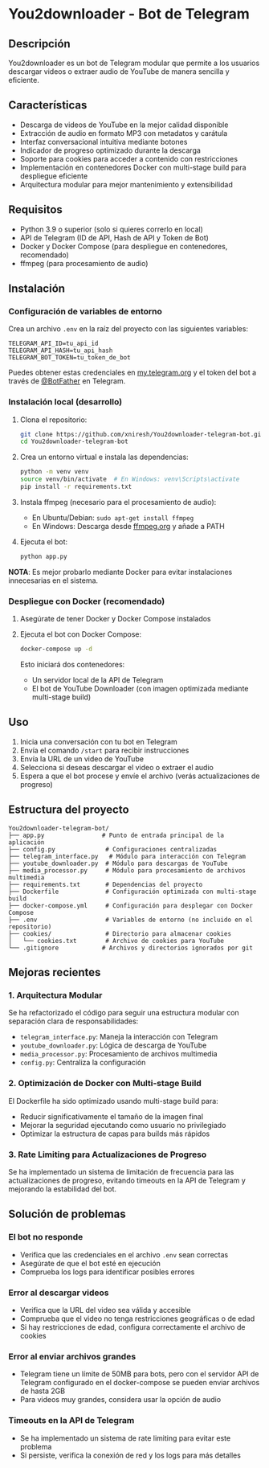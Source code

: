 # You2downloader - Bot de Telegram

## Descripción

You2downloader es un bot de Telegram modular que permite a los usuarios descargar videos o extraer audio de YouTube de manera sencilla y eficiente.

## Características

- Descarga de videos de YouTube en la mejor calidad disponible
- Extracción de audio en formato MP3 con metadatos y carátula
- Interfaz conversacional intuitiva mediante botones
- Indicador de progreso optimizado durante la descarga
- Soporte para cookies para acceder a contenido con restricciones
- Implementación en contenedores Docker con multi-stage build para despliegue eficiente
- Arquitectura modular para mejor mantenimiento y extensibilidad

## Requisitos

- Python 3.9 o superior (solo si quieres correrlo en local)
- API de Telegram (ID de API, Hash de API y Token de Bot)
- Docker y Docker Compose (para despliegue en contenedores, recomendado)
- ffmpeg (para procesamiento de audio)

## Instalación

### Configuración de variables de entorno

Crea un archivo `.env` en la raíz del proyecto con las siguientes variables:

```
TELEGRAM_API_ID=tu_api_id
TELEGRAM_API_HASH=tu_api_hash
TELEGRAM_BOT_TOKEN=tu_token_de_bot
```

Puedes obtener estas credenciales en [my.telegram.org](https://my.telegram.org) y el token del bot a través de [@BotFather](https://t.me/BotFather) en Telegram.

### Instalación local (desarrollo)

1. Clona el repositorio:
   ```bash
   git clone https://github.com/xniresh/You2downloader-telegram-bot.git
   cd You2downloader-telegram-bot
   ```

2. Crea un entorno virtual e instala las dependencias:
   ```bash
   python -m venv venv
   source venv/bin/activate  # En Windows: venv\Scripts\activate
   pip install -r requirements.txt
   ```

3. Instala ffmpeg (necesario para el procesamiento de audio):
   - En Ubuntu/Debian: `sudo apt-get install ffmpeg`
   - En Windows: Descarga desde [ffmpeg.org](https://ffmpeg.org/download.html) y añade a PATH

4. Ejecuta el bot:
   ```bash
   python app.py
   ```
**NOTA**: Es mejor probarlo mediante Docker para evitar instalaciones innecesarias en el sistema.

### Despliegue con Docker (recomendado)

1. Asegúrate de tener Docker y Docker Compose instalados

2. Ejecuta el bot con Docker Compose:
   ```bash
   docker-compose up -d
   ```

   Esto iniciará dos contenedores:
   - Un servidor local de la API de Telegram
   - El bot de YouTube Downloader (con imagen optimizada mediante multi-stage build)

## Uso

1. Inicia una conversación con tu bot en Telegram
2. Envía el comando `/start` para recibir instrucciones
3. Envía la URL de un video de YouTube
4. Selecciona si deseas descargar el video o extraer el audio
5. Espera a que el bot procese y envíe el archivo (verás actualizaciones de progreso)

## Estructura del proyecto

```
You2downloader-telegram-bot/
├── app.py                # Punto de entrada principal de la aplicación
├── config.py              # Configuraciones centralizadas
├── telegram_interface.py   # Módulo para interacción con Telegram
├── youtube_downloader.py  # Módulo para descargas de YouTube
├── media_processor.py     # Módulo para procesamiento de archivos multimedia
├── requirements.txt       # Dependencias del proyecto
├── Dockerfile             # Configuración optimizada con multi-stage build
├── docker-compose.yml     # Configuración para desplegar con Docker Compose
├── .env                   # Variables de entorno (no incluido en el repositorio)
├── cookies/               # Directorio para almacenar cookies
│   └── cookies.txt        # Archivo de cookies para YouTube
└── .gitignore            # Archivos y directorios ignorados por git
```

## Mejoras recientes

### 1. Arquitectura Modular
Se ha refactorizado el código para seguir una estructura modular con separación clara de responsabilidades:
- `telegram_interface.py`: Maneja la interacción con Telegram
- `youtube_downloader.py`: Lógica de descarga de YouTube
- `media_processor.py`: Procesamiento de archivos multimedia
- `config.py`: Centraliza la configuración

### 2. Optimización de Docker con Multi-stage Build
El Dockerfile ha sido optimizado usando multi-stage build para:
- Reducir significativamente el tamaño de la imagen final
- Mejorar la seguridad ejecutando como usuario no privilegiado
- Optimizar la estructura de capas para builds más rápidos

### 3. Rate Limiting para Actualizaciones de Progreso
Se ha implementado un sistema de limitación de frecuencia para las actualizaciones de progreso, evitando timeouts en la API de Telegram y mejorando la estabilidad del bot.

## Solución de problemas

### El bot no responde
- Verifica que las credenciales en el archivo `.env` sean correctas
- Asegúrate de que el bot esté en ejecución
- Comprueba los logs para identificar posibles errores

### Error al descargar videos
- Verifica que la URL del video sea válida y accesible
- Comprueba que el video no tenga restricciones geográficas o de edad
- Si hay restricciones de edad, configura correctamente el archivo de cookies

### Error al enviar archivos grandes
- Telegram tiene un límite de 50MB para bots, pero con el servidor API de Telegram configurado en el docker-compose se pueden enviar archivos de hasta 2GB
- Para videos muy grandes, considera usar la opción de audio

### Timeouts en la API de Telegram
- Se ha implementado un sistema de rate limiting para evitar este problema
- Si persiste, verifica la conexión de red y los logs para más detalles
